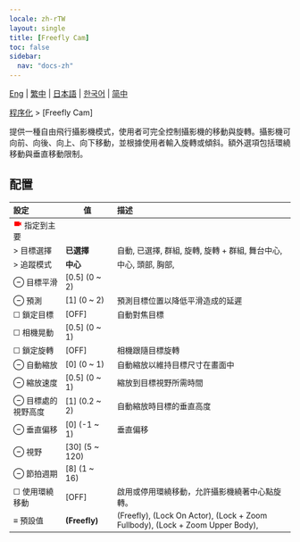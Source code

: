 ```yaml
---
locale: zh-rTW
layout: single
title: [Freefly Cam]
toc: false
sidebar:
  nav: "docs-zh"
---
```

[Eng](/dancexr/menu/2025.5/motion/freefly_cam) | [繁中](/tw/dancexr/menu/2025.5/motion/freefly_cam) | [日本語](/jp/dancexr/menu/2025.5/motion/freefly_cam) | [한국어](/kr/dancexr/menu/2025.5/motion/freefly_cam) | [简中](/zh/dancexr/menu/2025.5/motion/freefly_cam)

[程序化](../menu#程序化) > [Freefly Cam]

提供一種自由飛行攝影機模式，使用者可完全控制攝影機的移動與旋轉。攝影機可向前、向後、向上、向下移動，並根據使用者輸入旋轉或傾斜。額外選項包括環繞移動與垂直移動限制。

## 配置

| 設定 | 值 | 描述 |
| :--- | --- | :--- |
| <img src="/images/icon/ic_videocam.png" alt="videocam icon"/> 指定到主要 || 
| > 目標選擇 | **已選擇** | 自動, 已選擇, 群組, 旋轉, 旋轉 + 群組, 舞台中心,  |
| > 追蹤模式 | **中心** | 中心, 頭部, 胸部,  |
| ⊖ 目標平滑 | [0.5] (0 ~ 2) | 
| ⊖ 預測 | [1] (0 ~ 2) | 預測目標位置以降低平滑造成的延遲
| ☐ 鎖定目標 | [OFF] | 自動對焦目標
| ☐ 相機晃動 | [0.5] (0 ~ 1) | 
| ☐ 鎖定旋轉 | [OFF] | 相機跟隨目標旋轉
| ⊖ 自動縮放 | [0] (0 ~ 1) | 自動縮放以維持目標尺寸在畫面中
| ⊖ 縮放速度 | [0.5] (0 ~ 1) | 縮放到目標視野所需時間
| ⊖ 目標處的視野高度 | [1] (0.2 ~ 2) | 自動縮放時目標的垂直高度
| ⊖ 垂直偏移 | [0] (-1 ~ 1) | 垂直偏移
| ⊖ 視野 | [30] (5 ~ 120) | 
| ⊖ 節拍週期 | [8] (1 ~ 16) | 
| ☐ 使用環繞移動 | [OFF] | 啟用或停用環繞移動，允許攝影機繞著中心點旋轉。
| ≡ 預設值 | **(Freefly)** | (Freefly), (Lock On Actor), (Lock + Zoom Fullbody), (Lock + Zoom Upper Body),  |
